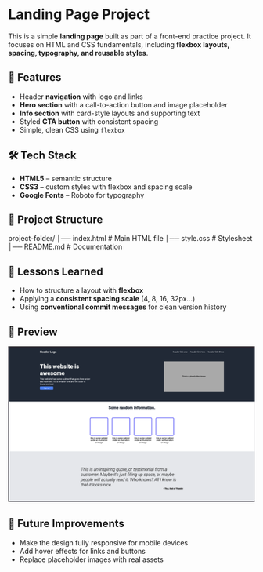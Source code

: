 # Landing Page Project

This is a simple **landing page** built as part of a front-end practice project. It focuses on HTML and CSS fundamentals, including **flexbox layouts, spacing, typography, and reusable styles**.

## 🚀 Features

- Header **navigation** with logo and links
- **Hero section** with a call-to-action button and image placeholder
- **Info section** with card-style layouts and supporting text
- Styled **CTA button** with consistent spacing
- Simple, clean CSS using `flexbox`

## 🛠️ Tech Stack

- **HTML5** – semantic structure
- **CSS3** – custom styles with flexbox and spacing scale
- **Google Fonts** – Roboto for typography

## 📂 Project Structure

project-folder/
│── index.html # Main HTML file
│── style.css # Stylesheet
│── README.md # Documentation

## 🎯 Lessons Learned

- How to structure a layout with **flexbox**
- Applying a **consistent spacing scale** (4, 8, 16, 32px…)
- Using **conventional commit messages** for clean version history

## 📸 Preview

![alt text](./screenshot-preview.png)

## 📌 Future Improvements

- Make the design fully responsive for mobile devices
- Add hover effects for links and buttons
- Replace placeholder images with real assets
